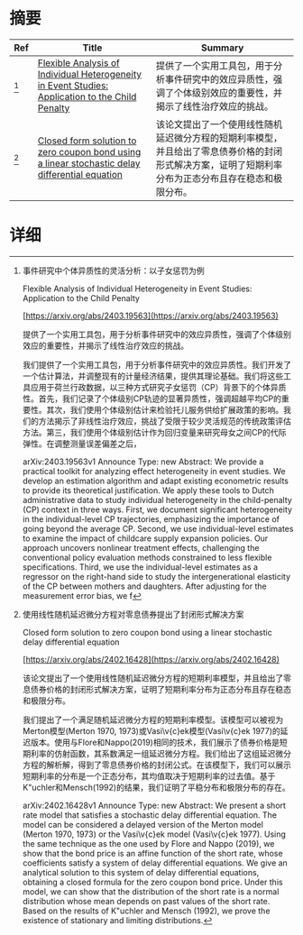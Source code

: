 # 摘要

| Ref | Title | Summary |
| --- | --- | --- |
| [^1] | [Flexible Analysis of Individual Heterogeneity in Event Studies: Application to the Child Penalty](https://arxiv.org/abs/2403.19563) | 提供了一个实用工具包，用于分析事件研究中的效应异质性，强调了个体级别效应的重要性，并揭示了线性治疗效应的挑战。 |
| [^2] | [Closed form solution to zero coupon bond using a linear stochastic delay differential equation](https://arxiv.org/abs/2402.16428) | 该论文提出了一个使用线性随机延迟微分方程的短期利率模型，并且给出了零息债券价格的封闭形式解决方案，证明了短期利率分布为正态分布且存在稳态和极限分布。 |

# 详细

[^1]: 事件研究中个体异质性的灵活分析：以子女惩罚为例

    Flexible Analysis of Individual Heterogeneity in Event Studies: Application to the Child Penalty

    [https://arxiv.org/abs/2403.19563](https://arxiv.org/abs/2403.19563)

    提供了一个实用工具包，用于分析事件研究中的效应异质性，强调了个体级别效应的重要性，并揭示了线性治疗效应的挑战。

    

    我们提供了一个实用工具包，用于分析事件研究中的效应异质性。我们开发了一个估计算法，并调整现有的计量经济结果，提供其理论基础。我们将这些工具应用于荷兰行政数据，以三种方式研究子女惩罚（CP）背景下的个体异质性。首先，我们记录了个体级别CP轨迹的显著异质性，强调超越平均CP的重要性。其次，我们使用个体级别估计来检验托儿服务供给扩展政策的影响。我们的方法揭示了非线性治疗效应，挑战了受限于较少灵活规范的传统政策评估方法。第三，我们使用个体级别估计作为回归变量来研究母女之间CP的代际弹性。在调整测量误差偏差之后，

    arXiv:2403.19563v1 Announce Type: new  Abstract: We provide a practical toolkit for analyzing effect heterogeneity in event studies. We develop an estimation algorithm and adapt existing econometric results to provide its theoretical justification. We apply these tools to Dutch administrative data to study individual heterogeneity in the child-penalty (CP) context in three ways. First, we document significant heterogeneity in the individual-level CP trajectories, emphasizing the importance of going beyond the average CP. Second, we use individual-level estimates to examine the impact of childcare supply expansion policies. Our approach uncovers nonlinear treatment effects, challenging the conventional policy evaluation methods constrained to less flexible specifications. Third, we use the individual-level estimates as a regressor on the right-hand side to study the intergenerational elasticity of the CP between mothers and daughters. After adjusting for the measurement error bias, we f
    
[^2]: 使用线性随机延迟微分方程对零息债券提出了封闭形式解决方案

    Closed form solution to zero coupon bond using a linear stochastic delay differential equation

    [https://arxiv.org/abs/2402.16428](https://arxiv.org/abs/2402.16428)

    该论文提出了一个使用线性随机延迟微分方程的短期利率模型，并且给出了零息债券价格的封闭形式解决方案，证明了短期利率分布为正态分布且存在稳态和极限分布。

    

    我们提出了一个满足随机延迟微分方程的短期利率模型。该模型可以被视为Merton模型(Merton 1970, 1973)或Vasi\v{c}ek模型(Vasi\v{c}ek 1977)的延迟版本。使用与Flore和Nappo(2019)相同的技术，我们展示了债券价格是短期利率的仿射函数，其系数满足一组延迟微分方程。我们给出了这组延迟微分方程的解析解，得到了零息债券价格的封闭公式。在该模型下，我们可以展示短期利率的分布是一个正态分布，其均值取决于短期利率的过去值。基于K\"uchler和Mensch(1992)的结果，我们证明了平稳分布和极限分布的存在。

    arXiv:2402.16428v1 Announce Type: new  Abstract: We present a short rate model that satisfies a stochastic delay differential equation. The model can be considered a delayed version of the Merton model (Merton 1970, 1973) or the Vasi\v{c}ek model (Vasi\v{c}ek 1977). Using the same technique as the one used by Flore and Nappo (2019), we show that the bond price is an affine function of the short rate, whose coefficients satisfy a system of delay differential equations. We give an analytical solution to this system of delay differential equations, obtaining a closed formula for the zero coupon bond price. Under this model, we can show that the distribution of the short rate is a normal distribution whose mean depends on past values of the short rate. Based on the results of K\"uchler and Mensch (1992), we prove the existence of stationary and limiting distributions.
    

